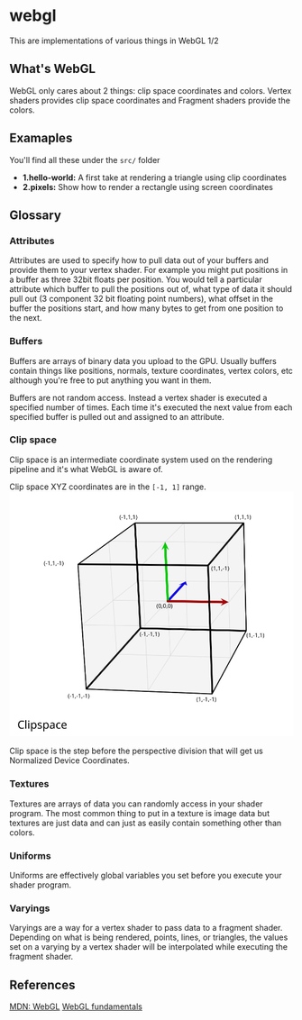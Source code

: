 # webgl
This are implementations of various things in WebGL 1/2

## What's WebGL
WebGL only cares about 2 things: clip space coordinates and colors. Vertex shaders provides clip space coordinates and Fragment shaders provide the colors.

## Examaples
You'll find all these under the `src/` folder
- **1.hello-world:** A first take at rendering a triangle using clip coordinates
- **2.pixels:** Show how to render a rectangle using screen coordinates

## Glossary
### Attributes

Attributes are used to specify how to pull data out of your buffers and provide them to your vertex shader. For example you might put positions in a buffer as three 32bit floats per position. You would tell a particular attribute which buffer to pull the positions out of, what type of data it should pull out (3 component 32 bit floating point numbers), what offset in the buffer the positions start, and how many bytes to get from one position to the next.

### Buffers

Buffers are arrays of binary data you upload to the GPU. Usually buffers contain things like positions, normals, texture coordinates, vertex colors, etc although you're free to put anything you want in them.

Buffers are not random access. Instead a vertex shader is executed a specified number of times. Each time it's executed the next value from each specified buffer is pulled out and assigned to an attribute.

### Clip space
Clip space is an intermediate coordinate system used on the rendering pipeline and it's what WebGL is aware of.

Clip space XYZ coordinates are in the `[-1, 1]` range.
![Clip space](images/clip_space_graph.svg)

Clip space is the step before the perspective division that will get us Normalized Device Coordinates.

### Textures
Textures are arrays of data you can randomly access in your shader program. The most common thing to put in a texture is image data but textures are just data and can just as easily contain something other than colors.

### Uniforms
Uniforms are effectively global variables you set before you execute your shader program.

### Varyings
Varyings are a way for a vertex shader to pass data to a fragment shader. Depending on what is being rendered, points, lines, or triangles, the values set on a varying by a vertex shader will be interpolated while executing the fragment shader.

## References
[MDN: WebGL](https://developer.mozilla.org/en-US/docs/Web/API/WebGL_API)
[WebGL fundamentals](https://webglfundamentals.org/)
